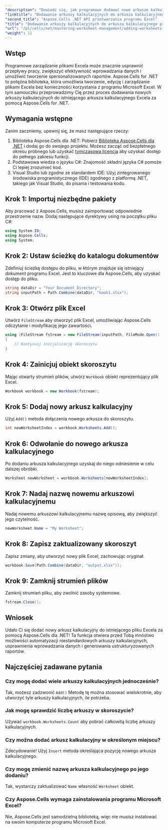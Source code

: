 ```yaml
---
"description": "Dowiedz się, jak programowo dodawać nowe arkusze kalkulacyjne do plików Excela za pomocą Aspose.Cells dla platformy .NET. Ten kompleksowy przewodnik przeprowadzi Cię przez niezbędne kroki."
"linktitle": "Dodawanie arkuszy kalkulacyjnych do arkusza kalkulacyjnego projektanta za pomocą Aspose.Cells"
"second_title": "Aspose.Cells .NET API przetwarzania programu Excel"
"title": "Dodawanie arkuszy kalkulacyjnych do arkusza kalkulacyjnego projektanta za pomocą Aspose.Cells"
"url": "/pl/cells/net/mastering-worksheet-management/adding-worksheets-to-designer-spreadsheet/"
"weight": 11
---
```


## Wstęp

Programowe zarządzanie plikami Excela może znacznie usprawnić przepływy pracy, zwiększyć efektywność wprowadzania danych i umożliwić tworzenie spersonalizowanych raportów. Aspose.Cells for .NET to potężna biblioteka, która umożliwia tworzenie, edycję i zarządzanie plikami Excela bez konieczności korzystania z programu Microsoft Excel. W tym samouczku przeprowadzimy Cię przez proces dodawania nowych arkuszy kalkulacyjnych do istniejącego arkusza kalkulacyjnego Excela za pomocą Aspose.Cells for .NET.

## Wymagania wstępne
Zanim zaczniemy, upewnij się, że masz następujące rzeczy:

1. Biblioteka Aspose.Cells dla .NET: Pobierz [Biblioteka Aspose.Cells dla .NET](https://releases.aspose.com/cells/net/) i dodaj go do swojego projektu. Możesz zacząć od bezpłatnego okresu próbnego lub uzyskać [tymczasowa licencja](https://purchase.aspose.com/temporary-license/) aby uzyskać dostęp do pełnego zakresu funkcji.
2. Podstawowa wiedza o języku C#: Znajomość składni języka C# pomoże Ci lepiej zrozumieć kod.
3. Visual Studio lub zgodne ze standardem IDE: Użyj zintegrowanego środowiska programistycznego (IDE) zgodnego z platformą .NET, takiego jak Visual Studio, do pisania i testowania kodu.

## Krok 1: Importuj niezbędne pakiety
Aby pracować z Aspose.Cells, musisz zaimportować odpowiednie przestrzenie nazw. Dodaj następujące dyrektywy using na początku pliku C#:

```csharp
using System.IO;
using Aspose.Cells;
using System;
```

## Krok 2: Ustaw ścieżkę do katalogu dokumentów
Zdefiniuj ścieżkę dostępu do pliku, w którym znajduje się istniejący dokument programu Excel. Jest to kluczowe dla Aspose.Cells, aby uzyskać dostęp do pliku.

```csharp
string dataDir = "Your Document Directory";
string inputPath = Path.Combine(dataDir, "book1.xlsx");
```

## Krok 3: Otwórz plik Excel
Utwórz `FileStream` aby otworzyć plik Excel, umożliwiając Aspose.Cells odczytanie i modyfikację jego zawartości.

```csharp
using (FileStream fstream = new FileStream(inputPath, FileMode.Open))
{
    // Kontynuuj inicjalizację skoroszytu
}
```

## Krok 4: Zainicjuj obiekt skoroszytu
Mając otwarty strumień plików, utwórz `Workbook` obiekt reprezentujący plik Excel.

```csharp
Workbook workbook = new Workbook(fstream);
```

## Krok 5: Dodaj nowy arkusz kalkulacyjny
Użyj `Add()` metoda dołączenia nowego arkusza do skoroszytu.

```csharp
int newWorksheetIndex = workbook.Worksheets.Add();
```

## Krok 6: Odwołanie do nowego arkusza kalkulacyjnego
Po dodaniu arkusza kalkulacyjnego uzyskaj do niego odniesienie w celu dalszej obróbki.

```csharp
Worksheet newWorksheet = workbook.Worksheets[newWorksheetIndex];
```

## Krok 7: Nadaj nazwę nowemu arkuszowi kalkulacyjnemu
Nadaj nowemu arkuszowi kalkulacyjnemu nazwę opisową, aby zwiększyć jego czytelność.

```csharp
newWorksheet.Name = "My Worksheet";
```

## Krok 8: Zapisz zaktualizowany skoroszyt
Zapisz zmiany, aby utworzyć nowy plik Excel, zachowując oryginał.

```csharp
workbook.Save(Path.Combine(dataDir, "output.xlsx"));
```

## Krok 9: Zamknij strumień plików
Zamknij strumień pliku, aby zwolnić zasoby systemowe.

```csharp
fstream.Close();
```

## Wniosek
Udało Ci się dodać nowy arkusz kalkulacyjny do istniejącego pliku Excela za pomocą Aspose.Cells dla .NET! Ta funkcja otwiera przed Tobą mnóstwo możliwości automatyzacji niestandardowych arkuszy kalkulacyjnych, usprawnienia wprowadzania danych i generowania ustrukturyzowanych raportów.

## Najczęściej zadawane pytania

### Czy mogę dodać wiele arkuszy kalkulacyjnych jednocześnie?
Tak, możesz zadzwonić `Add()` Metodę tę można stosować wielokrotnie, aby utworzyć tyle arkuszy kalkulacyjnych, ile potrzeba.

### Jak mogę sprawdzić liczbę arkuszy w skoroszycie?
Używać `workbook.Worksheets.Count` aby pobrać całkowitą liczbę arkuszy kalkulacyjnych.

### Czy można dodać arkusz kalkulacyjny w określonym miejscu?
Zdecydowanie! Użyj `Insert` metoda określająca pozycję nowego arkusza kalkulacyjnego.

### Czy mogę zmienić nazwę arkusza kalkulacyjnego po jego dodaniu?
Tak, wystarczy zaktualizować `Name` własność `Worksheet` obiekt.

### Czy Aspose.Cells wymaga zainstalowania programu Microsoft Excel?
Nie, Aspose.Cells jest samodzielną biblioteką, więc nie musisz instalować na swoim komputerze programu Microsoft Excel.
